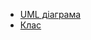 - [UML діаграма](https://github.com/Ostroh-Academy/02-create-simple-class-Artem-Pylhun/blob/main/UML.png)
- [Клас](https://github.com/Ostroh-Academy/02-create-simple-class-Artem-Pylhun/blob/main/Program.cs)
